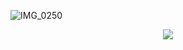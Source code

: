 ![IMG_0250](https://github.com/user-attachments/assets/cb8e95e4-40e3-4aef-8a74-2a92513c0adf)
<div align="center"> 

<p align="center"> <img src="https://komarev.com/ghpvc/?username=ArchiSpores&label=Bypassers%20&color=gray&style=plastic"  </p>

